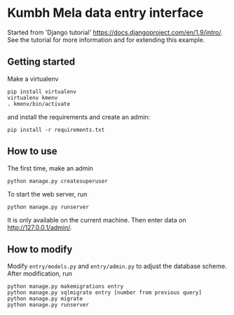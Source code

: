 Kumbh Mela data entry interface
===============================

Started from 'Django tutorial' <https://docs.djangoproject.com/en/1.9/intro/>. See the tutorial for more information and for extending this example.

## Getting started

Make a virtualenv
```
pip install virtualenv
virtualenv kmenv
. kmenv/bin/activate
```
and install the requirements and create an admin:
```
pip install -r requirements.txt
```

## How to use

The first time, make an admin
```
python manage.py createsuperuser
```

To start the web server, run
```
python manage.py runserver
```
It is only available on the current machine. Then enter data on <http://127.0.0.1/admin/>.

## How to modify 

Modify `entry/models.py` and `entry/admin.py` to adjust the database scheme. After modification, run

```
python manage.py makemigrations entry
python manage.py sqlmigrate entry [number from previous query]
python manage.py migrate
python manage.py runserver
```

